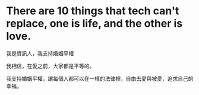 # There are 10 things that tech can't replace, one is life, and the other is love.


我是資訊人，我支持婚姻平權

我相信，在愛之前，大家都是平等的。

我支持婚姻平權，讓每個人都可以在一樣的法律裡，自由去愛與被愛，追求自己的幸福。 
